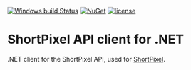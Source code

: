 [![Windows build Status](https://ci.appveyor.com/api/projects/status/github/raskhodchikov/shortpixel-net?retina=true&svg=true)](https://ci.appveyor.com/project/raskhodchikov/shortpixel-net)
[![NuGet](https://img.shields.io/nuget/v/ShortPixelApiClient.svg)](https://www.nuget.org/packages/ShortPixelApiClient/)
[![license](https://img.shields.io/github/license/mashape/apistatus.svg?maxAge=2592000)](https://github.com/raskhodchikov/shortpixel-net/blob/master/LICENSE)

# ShortPixel API client for .NET
.NET client for the ShortPixel API, used for [ShortPixel](https://shortpixel.com/).
